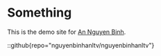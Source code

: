 # Something

This is the demo site for [An Nguyen Binh](https://github.com/nguyenbinhanltv/nguyenbinhanltv).

::github{repo="nguyenbinhanltv/nguyenbinhanltv"}
